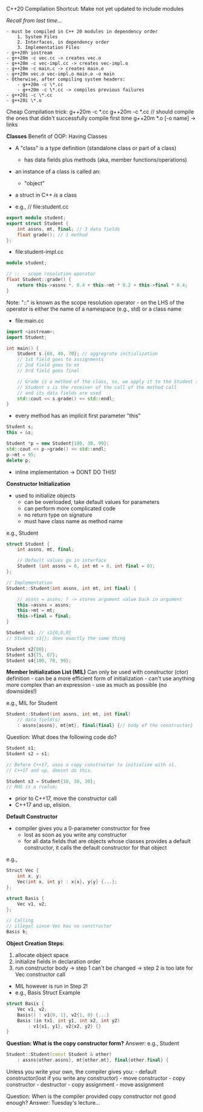 
C++20 Compilation Shortcut:
Make not yet updated to include modules 

*Recall from last time...*
```
- must be compiled in C++ 20 modules in dependency order 
	1. System Files 
	2. Interfaces, in dependency order 
	3. Implementation Files 
- g++20h iostream 
- g++20m -c vec.cc -> creates vec.o
- g++20m -c vec-impl.cc -> creates vec-impl.o 
- g++20m -c main.c -> creates main.o 
- g++20m vec.o vec-impl.o main.o -o main 
- Otherwise, after compiling system headers:
	- g++20m -c \*.cc 
	- g++20m -c \*.cc -> compiles previous failures 
- g++20i -c \*.cc
- g++20i \*.o
```

Cheap Compilation trick:
	g++20m -c \*.cc
	g++20m -c \*.cc // should compile the ones that didn't successfully compile first time
	g++20m  \*.o [-o name] $\rightarrow$ links 

**Classes**
Benefit of OOP: Having Classes
- A "class" is a type definition (standalone class or part of a class)
	- has data fields plus methods (aka, member functions/operations)
- an instance of a class is called an:
	- "object"
- a struct in C++ *is* a class 

- e.g., // file:student.cc
```C++
export module student;
export struct Student {
	int assns, mt, final; // 3 data fields
	float grade(); // 1 method 
};
```

- file:student-impl.cc
```C++
module student;

// :: - scope resolution operator
float Student::grade() {
	return this->assns *. 0.4 + this->mt * 0.2 + this->final * 0.4;
}
```
Note: "::" is known as the scope resolution operator 
	- on the LHS of the operator is either the name of a namespace (e.g., std) or a class name

- file:main.cc
```C++
import <iostream>;
import Student;

int main() {
	Student s {60, 40, 70}; // aggregrate initialization 
	// 1st field goes to assignments 
	// 2nd field goes to mt 
	// 3rd field goes final 

	// Grade is a method of the class, so, we apply it to the Student s 
	// Student s is the receiver of the call of the method call 
	// and its data fields are used 
	std::cout << s.grade() << std::endl; 
}
```

- every method has an implicit first parameter "this"
```C++
Student s;
this = &s;
```

```C++
Student *p = new Student{100, 30, 99};
std::cout << p->grade() << std::endl;
p->mt = 95;
delete p;
```
- inline implementation -> DONT DO THIS! 

**Constructor Initialization**
- used to initialize objects 
	- can be overloaded, take default values for parameters
	- can perform more complicated code 
	- no return type on signature
	- must have class name as method name 

e.g., Student
```C++
struct Student {
	int assns, mt, final;

	// Default values go in interface 
	Student (int assns = 0, int mt = 0, int final = 0); 
};

// Implementation
Student::Student(int assns, int mt, int final) {

	// assns = assns; ? -> stores argument value back in argument 
	this->assns = assns;
	this->mt = mt;
	this->final = final;
}
```

```C++ 
Student s1; // s1{0,0,0}
// Student s1{}; does exactly the same thing 

Student s2{80};
Student s3{75, 67};
Student s4{100, 70, 99};
```

**Member Initialization List (MIL)**
Can only be used with constructor (ctor) definition
	- can be a more efficient form of initialization 
	- can't use anything more complex than an expression 
	- use as much as possible (no downsides!)

e.g., MIL for Student 
```C++
Student::Student(int assns, int mt, int final)
	// data field(s)
	: assns{assns}, mt{mt}, final{final} {// body of the constructor} 
```

Question: What does the following code do?
```C++
Student s1; 
Student s2 = s1;

// Before C++17, uses a copy constructor to initialize with s1.
// C++17 and up, doesnt do this. 
```

```C++
Student s3 = Student{10, 20, 30}; 
// RHS is a rvalue;
```
- prior to C++17, move the constructor call 
- C++17 and up, elision. 

**Default Constructor**
- compiler gives you a 0-parameter constructor for free 
	- lost as soon as you write any constructor 
	- for all data fields that are objects whose classes provides a default constructor, it calls the default constructor for that object 

e.g., 
```C++
Struct Vec {
	int x, y;
	Vec(int x, int y) : x{x}, y{y} {...};
};

struct Basis {
	Vec v1, v2;
};

// Calling
// illegal since Vec has no constructor 
Basis b; 
```

**Object Creation Steps**:
1. allocate object space 
2. initialize fields in declaration order 
3. run constructor body 
-> step 1 can't be changed
-> step 2 is too late for Vec constructor call 

- MIL however is run in Step 2!
- e.g., Basis Struct Example 
```C++
struct Basis {
	Vec v1, v2;
	Basis() : v1{0, 1}, v2{1, 0} {...}
	Basis (in tx1, int y1, int x2, int y2) 
		: v1{x1, y1}, v2{x2, y2} {}
}
```

**Question: What is the copy constructor form?**
Answer: e.g., Student 
```C++
Student::Student(const Student & other)
	: assns{other.assns}, mt{other.mt}, final{other.final} {
```

Unless you write your own, the compiler gives you:
	- default constructor(lost if you write any constructor)
	- move constructor 
	- copy constructor 
	- destructor 
	- copy assignment 
	- move assignment 

Question: When is the compiler provided copy constructor not good enough? 
Answer: Tuesday's lecture...